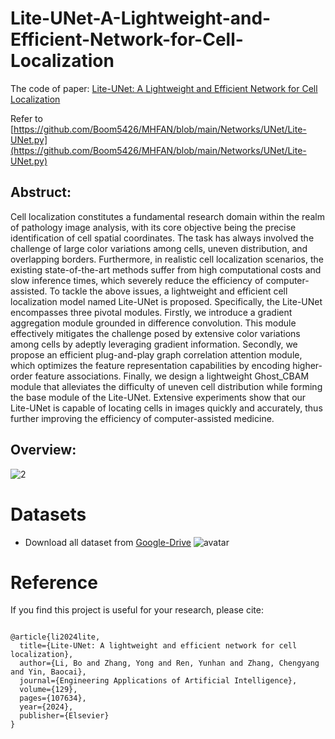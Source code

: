 # Lite-UNet-A-Lightweight-and-Efficient-Network-for-Cell-Localization
The code of paper: [Lite-UNet: A Lightweight and Efficient Network for Cell Localization](https://www.sciencedirect.com/science/article/pii/S0952197623018183?via%3Dihub)


Refer to [https://github.com/Boom5426/MHFAN/blob/main/Networks/UNet/Lite-UNet.py](https://github.com/Boom5426/MHFAN/blob/main/Networks/UNet/Lite-UNet.py)

## Abstruct:
Cell localization constitutes a fundamental research domain within the realm of pathology image analysis, with its core objective being the precise identification of cell spatial coordinates. The task has always involved the challenge of large color variations among cells, uneven distribution, and overlapping borders. Furthermore, in realistic cell localization scenarios, the existing state-of-the-art methods suffer from high computational costs and slow inference times, which severely reduce the efficiency of computer-assisted. To tackle the above issues, a lightweight and efficient cell localization model named Lite-UNet is proposed. Specifically, the Lite-UNet encompasses three pivotal modules. Firstly, we introduce a gradient aggregation module grounded in difference convolution. This module effectively mitigates the challenge posed by extensive color variations among cells by adeptly leveraging gradient information. Secondly, we propose an efficient plug-and-play graph correlation attention module, which optimizes the feature representation capabilities by encoding higher-order feature associations. Finally, we design a lightweight Ghost\_CBAM module that alleviates the difficulty of uneven cell distribution while forming the base module of the Lite-UNet. Extensive experiments show that our Lite-UNet is capable of locating cells in images quickly and accurately, thus further improving the efficiency of computer-assisted medicine.

## Overview:
![2](https://github.com/Boli-trainee/Lite-UNet/assets/83391363/98ba6c91-267b-4ad3-8059-11b9e2096781)


# Datasets
- Download all dataset from [Google-Drive](https://drive.google.com/drive/folders/1jlt9UtApF1GM28PjVwA933kfgbNSZD01?usp=drive_link)
![avatar](./image/cell_dataset.png)



# Reference
If you find this project is useful for your research, please cite:
```

@article{li2024lite,
  title={Lite-UNet: A lightweight and efficient network for cell localization},
  author={Li, Bo and Zhang, Yong and Ren, Yunhan and Zhang, Chengyang and Yin, Baocai},
  journal={Engineering Applications of Artificial Intelligence},
  volume={129},
  pages={107634},
  year={2024},
  publisher={Elsevier}
}

```
